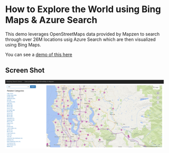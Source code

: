 # How to Explore the World using Bing Maps &amp; Azure Search

This demo leverages OpenStreetMaps data provided by Mapzen to search through over 26M locations usig Azure Search which are then visualized using Bing Maps.

You can see a [demo of this here](http://osmsearch.azurewebsites.net/)

## Screen Shot
![Demo Screen Shot](https://github.com/liamca/geospatial-search-demo/blob/master/osm_search.png)
